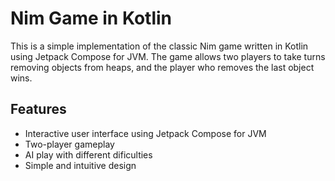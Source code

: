 # Nim Game in Kotlin

This is a simple implementation of the classic Nim game written in Kotlin using Jetpack Compose for JVM. The game allows two players to take turns removing objects from heaps, and the player who removes the last object wins.

## Features

- Interactive user interface using Jetpack Compose for JVM
- Two-player gameplay
- AI play with different dificulties
- Simple and intuitive design
